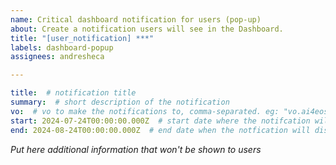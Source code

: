 ```yaml
---
name: Critical dashboard notification for users (pop-up)
about: Create a notification users will see in the Dashboard.
title: "[user_notification] ***"
labels: dashboard-popup
assignees: andresheca

---
```


```yaml
title:  # notification title
summary:  # short description of the notification
vo:  # vo to make the notifications to, comma-separated. eg: "vo.ai4eosc.eu, vo.imagine-ai.eu" - if empty show to everyone
start: 2024-07-24T00:00:00.000Z  # start date where the notifcation will appear
end: 2024-08-24T00:00:00.000Z  # end date when the notfication will dissapear
```

_Put here additional information that won't be shown to users_

